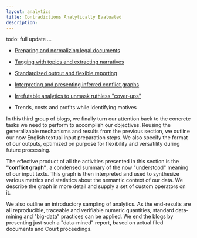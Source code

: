```yaml
---
layout: analytics
title: Contradictions Analytically Evaluated
description: 
---
```


todo: full update ...

- [Preparing and normalizing legal documents](./prepare)

- [Tagging with topics and extracting narratives](./extract)

- [Standardized output and flexible reporting](./output)

- [Interpreting and presenting inferred conflict graphs](./graph)

- [Irrefutable analytics to unmask ruthless "cover-ups"](./analyze)

- Trends, costs and profits while identifying motives

In this third group of blogs, we finally turn our attention back to the concrete tasks we need to perform to accomplish our objectives. Reusing the generalizable mechanisms and results from the previous section, we outline our now English textual input preparation steps. We also specify the format of our outputs, optimized on purpose for flexibility and versatility during future processing.

The effective product of all the activities presented in this section is the **"conflict graph"**, a condensed summary of the now "understood" meaning of our input texts. This graph is then interpreted and used to synthesize various metrics and statistics about the semantic context of our data. We describe the graph in more detail and supply a set of custom operators on it.

We also outline an introductory sampling of analytics. As the end-results are all reproducible, traceable and verifiable numeric quantities, standard data-mining and "big-data" practices can be applied. We end the blogs by presenting just such a "data-mined" report, based on actual filed documents and Court proceedings.

